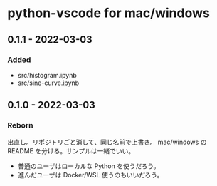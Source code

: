 # python-vscode for mac/windows

## 0.1.1 - 2022-03-03

### Added
- src/histogram.ipynb
- src/sine-curve.ipynb

## 0.1.0 - 2022-03-03
### Reborn
出直し。リポジトリごと消して、同じ名前で上書き。
mac/windows の README を分ける。サンプルは一緒でいい。

* 普通のユーザはローカルな Python を使うだろう。
* 進んだユーザは Docker/WSL 使うのもいいだろう。
